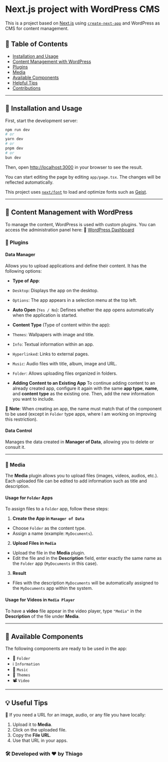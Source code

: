 # Next.js project with WordPress CMS

This is a project based on [Next.js](https://nextjs.org) using [`create-next-app`](https://nextjs.org/docs/app/api-reference/cli/create-next-app) and WordPress as CMS for content management.

## 📖 Table of Contents
- [Installation and Usage](#installation-and-usage)
- [Content Management with WordPress](#content-management-with-wordpress)
- [Plugins](#plugins)
- [Media](#media)
- [Available Components](#available-components)
- [Helpful Tips](#helpful-tips)
- [Contributions](#contributions)

---

## 🚀 Installation and Usage

First, start the development server:

```bash
npm run dev
# or
yarn dev
# or
pnpm dev
# or
bun dev
```

Then, open [http://localhost:3000](http://localhost:3000) in your browser to see the result.

You can start editing the page by editing `app/page.tsx`. The changes will be reflected automatically.

This project uses [`next/font`](https://nextjs.org/docs/app/building-your-application/optimizing/fonts) to load and optimize fonts such as [Geist](https://vercel.com/font).

---

## 📂 Content Management with WordPress

To manage the content, WordPress is used with custom plugins.
You can access the administration panel here:
🔗 [WordPress Dashboard](https://necronomicapitalism.cloud/wp-admin)

### 🔌 Plugins

#### **Data Manager**
Allows you to upload applications and define their content.
It has the following options:

- **Type of App**:
- `Desktop`: Displays the app on the desktop.
- `Options`: The app appears in a selection menu at the top left.

- **Auto Open** (`Yes / No`): Defines whether the app opens automatically when the application is started.

- **Content Type** (Type of content within the app):
- `Themes`: Wallpapers with image and title.
- `Info`: Textual information within an app.
- `Hyperlinked`: Links to external pages.
- `Music`: Audio files with title, album, image and URL.
- `Folder`: Allows uploading files organized in folders.

- **Adding Content to an Existing App**
To continue adding content to an already created app, configure it again with the same **app type**, **name**, and **content type** as the existing one. Then, add the new information you want to include.

🔹 **Note**: When creating an app, the name must match that of the component to be used (except in `Folder` type apps, where I am working on improving this restriction).

#### **Data Control**
Manages the data created in **Manager of Data**, allowing you to delete or consult it.

---

### 📁 Media

The **Media** plugin allows you to upload files (images, videos, audios, etc.).
Each uploaded file can be edited to add information such as title and description.

#### **Usage for `Folder` Apps**
To assign files to a `Folder` app, follow these steps:

1. **Create the App in `Manager of Data`**
- Choose `Folder` as the content type.
- Assign a name (example: `MyDocuments`).

2. **Upload Files in `Media`**
- Upload the file in the **Media** plugin.
- Edit the file and in the **Description** field, enter exactly the same name as the `Folder` app (`MyDocuments` in this case).

3. **Result**
- Files with the description `MyDocuments` will be automatically assigned to the `MyDocuments` app within the system.

#### **Usage for Videos in `Media Player`**
To have a **video** file appear in the video player, type `"Media"` in the **Description** of the file under **Media**.

---

## 🧩 Available Components
The following components are ready to be used in the app:

- 📁 `Folder`
- ℹ `Information`
- 🎵 `Music`
- 🎨 `Themes`
- 📽 `Video`

---

## 💡 Useful Tips

🔹 If you need a URL for an image, audio, or any file you have locally:
1. Upload it to **Media**.
2. Click on the uploaded file.
3. Copy the **File URL**.
4. Use that URL in your apps.

### 🛠️ Developed with ❤️ by Thiago
